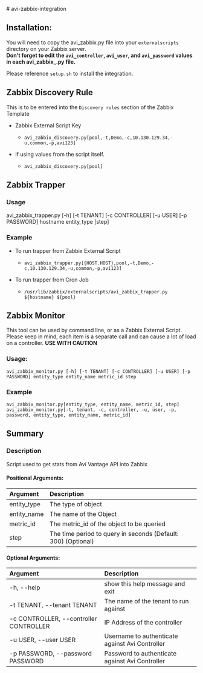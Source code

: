 #   a v i - z a b b i x - i n t e g r a t i o n 
## Installation:

You will need to copy the avi_zabbix.py file into your `externalscripts` directory on your Zabbix server.  
**Don't forget to edit the `avi_controller`, `avi_user`, and `avi_password` values in each avi_zabbix_<integration>.py file.**

Please reference `setup.sh` to install the integration.

## Zabbix Discovery Rule
This is to be entered into the `Discovery rules` section of the Zabbix Template
- Zabbix External Script Key
  - `avi_zabbix_discovery.py[pool,-t,Demo,-c,10.130.129.34,-u,common,-p,avi123]`

- If using values from the script itself.
  - `avi_zabbix_discovery.py[pool]`

## Zabbix Trapper

### Usage
avi_zabbix_trapper.py [-h] [-t TENANT] [-c CONTROLLER] [-u USER] [-p PASSWORD] hostname entity_type [step]

### Example
- To run trapper from Zabbix External Script
  - `avi_zabbix_trapper.py[{HOST.HOST},pool,-t,Demo,-c,10.130.129.34,-u,common,-p,avi123]`

- To run trapper from Cron Job
  - `/usr/lib/zabbix/externalscripts/avi_zabbix_trapper.py ${hostname} ${pool}`

## Zabbix Monitor
This tool can be used by command line, or as a Zabbix External Script. Please keep in mind, each item is a separate call and can cause a lot of load on a controller. **USE WITH CAUTION**

###  Usage:
`avi_zabbix_monitor.py [-h] [-t TENANT] [-c CONTROLLER] [-u USER] [-p PASSWORD] entity_type entity_name metric_id step`

### Example
`avi_zabbix_monitor.py[entity_type, entity_name, metric_id, step]`
`avi_zabbix_monitor.py[-t, tenant, -c, controller, -u, user, -p, password, entity_type, entity_name, metric_id]`


## Summary
### Description
Script used to get stats from Avi Vantage API into Zabbix

#### Positional Arguments:
|  Argument    | Description                                                  |
|:------------ |:------------------------------------------------------------ |
|  entity_type | The type of object                                           |
|  entity_name | The name of the Object                                       |
|  metric_id   | The metric_id of the object to be queried                    |
|  step        | The time period to query in seconds (Default: 300) (Optional)|

#### Optional Arguments:
|  Argument                               | Description                                     |
|:--------------------------------------- |:----------------------------------------------- |
| -h, --help                              | show this help message and exit                 |
| -t TENANT, --tenant TENANT              | The name of the tenant to run against           |
| -c CONTROLLER, --controller CONTROLLER  | IP Address of the controller                    |
| -u USER, --user USER                    | Username to authenticate against Avi Controller |
| -p PASSWORD, --password PASSWORD        | Password to authenticate against Avi Controller |
